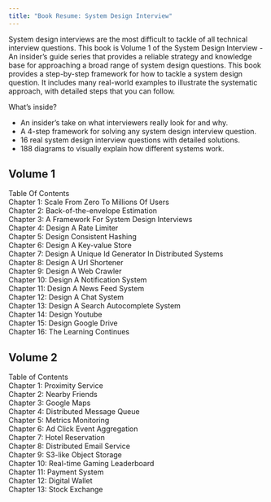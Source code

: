 ```yaml
---
title: "Book Resume: System Design Interview"
---
```


System design interviews are the most difficult to tackle of all technical interview questions. This book is Volume 1 of the System Design Interview - An insider’s guide series that provides a reliable strategy and knowledge base for approaching a broad range of system design questions. This book provides a step-by-step framework for how to tackle a system design question. It includes many real-world examples to illustrate the systematic approach, with detailed steps that you can follow.

What’s inside?  
- An insider’s take on what interviewers really look for and why.  
- A 4-step framework for solving any system design interview question.  
- 16 real system design interview questions with detailed solutions.  
- 188 diagrams to visually explain how different systems work.  
## Volume 1
  
Table Of Contents  
Chapter 1: Scale From Zero To Millions Of Users  
Chapter 2: Back-of-the-envelope Estimation  
Chapter 3: A Framework For System Design Interviews  
Chapter 4: Design A Rate Limiter  
Chapter 5: Design Consistent Hashing  
Chapter 6: Design A Key-value Store  
Chapter 7: Design A Unique Id Generator In Distributed Systems  
Chapter 8: Design A Url Shortener  
Chapter 9: Design A Web Crawler  
Chapter 10: Design A Notification System  
Chapter 11: Design A News Feed System  
Chapter 12: Design A Chat System  
Chapter 13: Design A Search Autocomplete System  
Chapter 14: Design Youtube  
Chapter 15: Design Google Drive  
Chapter 16: The Learning Continues

## Volume 2

Table of Contents  
Chapter 1: Proximity Service  
Chapter 2: Nearby Friends  
Chapter 3: Google Maps  
Chapter 4: Distributed Message Queue  
Chapter 5: Metrics Monitoring  
Chapter 6: Ad Click Event Aggregation  
Chapter 7: Hotel Reservation  
Chapter 8: Distributed Email Service  
Chapter 9: S3-like Object Storage  
Chapter 10: Real-time Gaming Leaderboard  
Chapter 11: Payment System  
Chapter 12: Digital Wallet  
Chapter 13: Stock Exchange